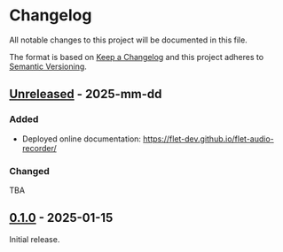 # Changelog

All notable changes to this project will be documented in this file.

The format is based on [Keep a Changelog](http://keepachangelog.com/en/1.0.0/)
and this project adheres to [Semantic Versioning](http://semver.org/spec/v2.0.0.html).

## [Unreleased] - 2025-mm-dd

### Added

- Deployed online documentation: https://flet-dev.github.io/flet-audio-recorder/

### Changed

TBA

## [0.1.0] - 2025-01-15

Initial release.


[Unreleased]: https://github.com/flet-dev/flet-audio-recorder/compare/0.1.0...HEAD

[0.1.0]: https://github.com/flet-dev/flet-audio-recorder/releases/tag/0.1.0